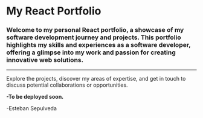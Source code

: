 # My React Portfolio

### Welcome to my personal React portfolio, a showcase of my software development journey and projects. This portfolio highlights my skills and experiences as a software developer, offering a glimpse into my work and passion for creating innovative web solutions.

---

Explore the projects, discover my areas of expertise, and get in touch to discuss potential collaborations or opportunities.



**-To be deployed soon.**

-Esteban Sepulveda